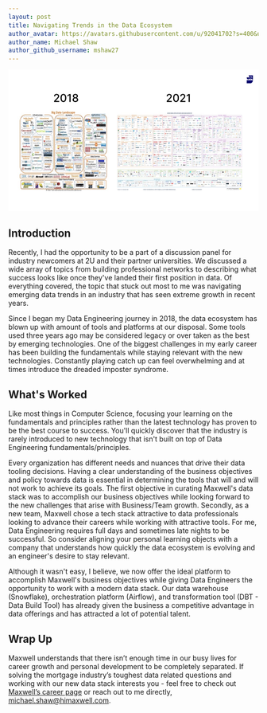 ```yaml
---
layout: post
title: Navigating Trends in the Data Ecosystem
author_avatar: https://avatars.githubusercontent.com/u/92041702?s=400&u=e16dcdc9176275e804934ce795fbb3c84de9c659&v=4
author_name: Michael Shaw
author_github_username: mshaw27
---
```

![Three Years in Data](../images/posts/2022-04-22-navigating-emerging-data-trends/three-years-in-data.jpg)

## Introduction

Recently, I had the opportunity to be a part of a discussion panel for industry newcomers at 2U and their partner universities. We discussed a wide array of topics from building professional networks to describing what success looks like once they've landed their first position in data. Of everything covered, the topic that stuck out most to me was navigating emerging data trends in an industry that has seen extreme growth in recent years. 

Since I began my Data Engineering journey in 2018, the data ecosystem has blown up with amount of tools and platforms at our disposal. Some tools used three years ago may be considered legacy or over taken as the best by emerging technologies. One of the biggest challenges in my early career has been building the fundamentals while staying relevant with the new technologies. Constantly playing catch up can feel overwhelming and at times introduce the dreaded imposter syndrome. 


## What's Worked

Like most things in Computer Science, focusing your learning on the fundamentals and principles rather than the latest technology has proven to be the best course to success. You'll quickly discover that the industry is rarely introduced to new technology that isn't built on top of Data Engineering fundamentals/principles. 

Every organization has different needs and nuances that drive their data tooling decisions. Having a clear understanding of the business objectives and policy towards data is essential in determining the tools that will and will not work to achieve its goals. The first objective in curating Maxwell's data stack was to accomplish our business objectives while looking forward to the new challenges that arise with Business/Team growth. Secondly, as a new team, Maxwell chose a tech stack attractive to data professionals looking to advance their careers while working with attractive tools. For me, Data Engineering requires full days and sometimes late nights to be successful. So consider aligning your personal learning objects with a company that understands how quickly the data ecosystem is evolving and an engineer's desire to stay relevant. 

Although it wasn't easy, I believe, we now offer the ideal platform to accomplish Maxwell's business objectives while giving Data Engineers the opportunity to work with a modern data stack. Our data warehouse (Snowflake), orchestration platform (Airflow), and transformation tool (DBT - Data Build Tool) has already given the business a competitive advantage in data offerings and has attracted a lot of potential talent.


## Wrap Up

Maxwell understands that there isn’t enough time in our busy lives for career growth and personal development to be completely separated. If solving the mortgage industry’s toughest data related questions and working with our new data stack interests you - feel free to check out [Maxwell’s career page](https://ats.comparably.com/api/v1/lvr/himaxwell) or reach out to me directly, michael.shaw@himaxwell.com. 
